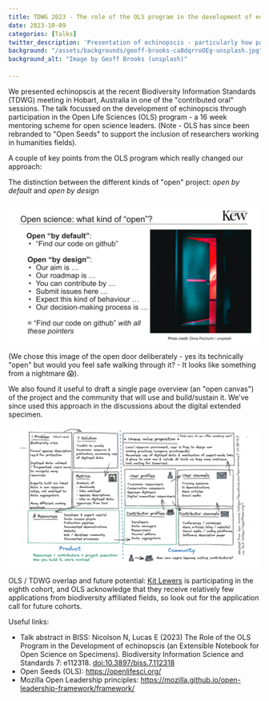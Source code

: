 ```yaml
---
title: TDWG 2023 - The role of the OLS program in the development of echinopscis
date: 2023-10-09
categories: [Talks]
twitter_description: 'Presentation of echinopscis - particularly how participation in the OLS program has helped our development - from the Biodiversity Information Standards (TDWG) 2023 conference in Hobart, Australia'
background: "/assets/backgrounds/geoff-brooks-ca8dqrroOEg-unsplash.jpg"
background_alt: "Image by Geoff Brooks (unsplash)"

---
```


We presented echinopscis at the recent Biodiversity Information Standards (TDWG) meeting in Hobart, Australia in one of the "contributed oral" sessions. The talk focussed on the development of echinopscis through participation in the Open Life Sciences (OLS) program - a 16 week mentoring scheme for open science leaders. (Note - OLS has since been rebranded to "Open Seeds" to support the inclusion of researchers working in humanities fields).

A couple of key points from the OLS program which really changed our approach:

The distinction between the different kinds of "open" project: *open by default* and *open by design*

![](/assets/images/tdwg2023-co5/CO5_05_MO_G_112318_Nicolson-slide-what-kind-of-open.png)

(We chose this image of the open door deliberately - yes its technically "open" but would you feel safe walking through it? - It looks like something from a nightmare 😱).

We also found it useful to draft a single page overview (an "open canvas") of the project and the community that will use and build/sustain it. We've since used this approach in the discussions about the digital extended specimen.

![](/assets/images/tdwg2023-co5/CO5_05_MO_G_112318_Nicolson-slide-open-canvas.png)

OLS / TDWG overlap and future potential: [Kit Lewers](https://github.com/kllewers) is participating in the eighth cohort, and OLS acknowledge that they receive relatively few applications from biodiversity affiliated fields, so look out for the application call for future cohorts. 

Useful links:

- Talk abstract in BISS: Nicolson N, Lucas E (2023) The Role of the OLS Program in the Development of echinopscis (an Extensible Notebook for Open Science on Specimens). Biodiversity Information Science and Standards 7: e112318. [doi:10.3897/biss.7.112318](https://doi.org/10.3897/biss.7.112318)
- Open Seeds (OLS): https://openlifesci.org/
- Mozilla Open Leadership principles: https://mozilla.github.io/open-leadership-framework/framework/